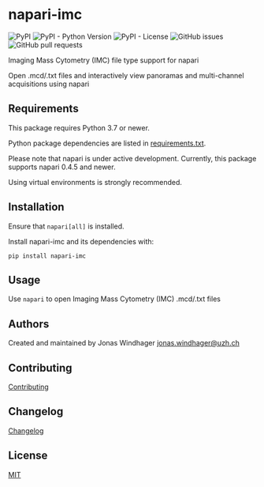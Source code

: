 # napari-imc

![PyPI](https://img.shields.io/pypi/v/napari-imc)
![PyPI - Python Version](https://img.shields.io/pypi/pyversions/napari-imc)
![PyPI - License](https://img.shields.io/pypi/l/napari-imc)
![GitHub issues](https://img.shields.io/github/issues/BodenmillerGroup/napari-imc)
![GitHub pull requests](https://img.shields.io/github/issues-pr/BodenmillerGroup/napari-imc)

Imaging Mass Cytometry (IMC) file type support for napari

Open .mcd/.txt files and interactively view panoramas and multi-channel acquisitions using napari

## Requirements

This package requires Python 3.7 or newer.

Python package dependencies are listed in [requirements.txt](https://github.com/BodenmillerGroup/napari-imc/blob/main/requirements.txt).

Please note that napari is under active development. Currently, this package supports napari 0.4.5 and newer. 

Using virtual environments is strongly recommended.

## Installation

Ensure that `napari[all]` is installed.

Install napari-imc and its dependencies with:

    pip install napari-imc

## Usage

Use `napari` to open Imaging Mass Cytometry (IMC) .mcd/.txt files

## Authors

Created and maintained by Jonas Windhager [jonas.windhager@uzh.ch](mailto:jonas.windhager@uzh.ch)

## Contributing

[Contributing](https://github.com/BodenmillerGroup/napari-imc/blob/master/CONTRIBUTING.md)

## Changelog

[Changelog](https://github.com/BodenmillerGroup/napari-imc/blob/master/CHANGELOG.md)

## License

[MIT](https://github.com/BodenmillerGroup/napari-imc/blob/master/LICENSE.md)
